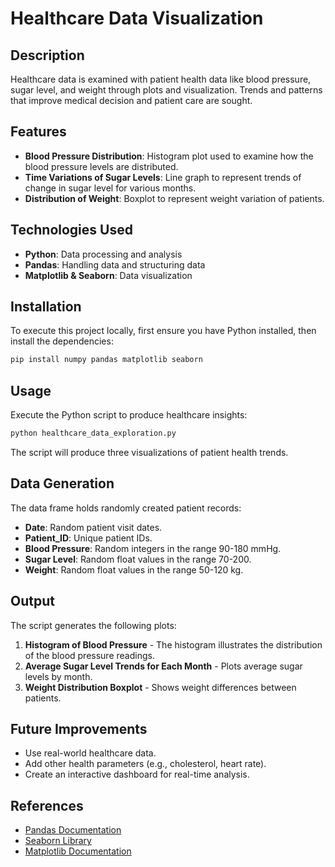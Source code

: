 # Healthcare Data Visualization

## Description
Healthcare data is examined with patient health data like blood pressure, sugar level, and weight through plots and visualization. Trends and patterns that improve medical decision and patient care are sought.

## Features
- **Blood Pressure Distribution**: Histogram plot used to examine how the blood pressure levels are distributed.
- **Time Variations of Sugar Levels**: Line graph to represent trends of change in sugar level for various months.
- **Distribution of Weight**: Boxplot to represent weight variation of patients.

## Technologies Used
- **Python**: Data processing and analysis
- **Pandas**: Handling data and structuring data
- **Matplotlib & Seaborn**: Data visualization

## Installation
To execute this project locally, first ensure you have Python installed, then install the dependencies:
```sh
pip install numpy pandas matplotlib seaborn
```

## Usage
Execute the Python script to produce healthcare insights:
```sh
python healthcare_data_exploration.py
```
The script will produce three visualizations of patient health trends.

## Data Generation
The data frame holds randomly created patient records:
- **Date**: Random patient visit dates.
- **Patient_ID**: Unique patient IDs.
- **Blood Pressure**: Random integers in the range 90-180 mmHg.
- **Sugar Level**: Random float values in the range 70-200.
- **Weight**: Random float values in the range 50-120 kg.

## Output
The script generates the following plots:
1. **Histogram of Blood Pressure** - The histogram illustrates the distribution of the blood pressure readings.
2. **Average Sugar Level Trends for Each Month** - Plots average sugar levels by month.
3. **Weight Distribution Boxplot** - Shows weight differences between patients.

## Future Improvements
- Use real-world healthcare data.
- Add other health parameters (e.g., cholesterol, heart rate).
- Create an interactive dashboard for real-time analysis.

## References
- [Pandas Documentation](https://pandas.pydata.org/docs/index.html)
- [Seaborn Library](https://seaborn.pydata.org/)
- [Matplotlib Documentation](https://matplotlib.org/stable/contents.html)
